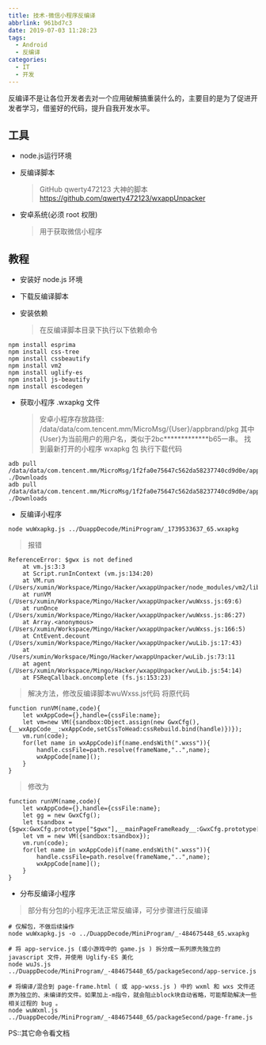 ```yaml
---
title: 技术-微信小程序反编译
abbrlink: 961bd7c3
date: 2019-07-03 11:28:23
tags:
  - Android
  - 反编译
categories:
  - IT
  - 开发
---
```

反编译不是让各位开发者去对一个应用破解搞重装什么的，主要目的是为了促进开发者学习，借鉴好的代码，提升自我开发水平。
<!-- more -->

## 工具
* node.js运行环境

* 反编译脚本
  > GitHub qwerty472123 大神的脚本
  > https://github.com/qwerty472123/wxappUnpacker

* 安卓系统(必须 root 权限)
  > 用于获取微信小程序

## 教程
* 安装好 node.js 环境

* 下载反编译脚本

* 安装依赖
  > 在反编译脚本目录下执行以下依赖命令
```
npm install esprima
npm install css-tree
npm install cssbeautify
npm install vm2
npm install uglify-es
npm install js-beautify
npm install escodegen

```

* 获取小程序 .wxapkg 文件
  > 安卓小程序存放路径: /data/data/com.tencent.mm/MicroMsg/{User}/appbrand/pkg
  > 其中{User}为当前用户的用户名，类似于2bc*************b65一串。
  > 找到最新打开的小程序 wxapkg 包
  > 执行下载代码
```
adb pull /data/data/com.tencent.mm/MicroMsg/1f2fa0e75647c562da58237740cd9d0e/appbrand/pkg/_1739533637_65.wxapkg ./Downloads
adb pull /data/data/com.tencent.mm/MicroMsg/1f2fa0e75647c562da58237740cd9d0e/appbrand/pkg/_-484675448_65.wxapkg ./Downloads
```

* 反编译小程序
```
node wuWxapkg.js ../DuappDecode/MiniProgram/_1739533637_65.wxapkg
```
> 报错
```
ReferenceError: $gwx is not defined
    at vm.js:3:3
    at Script.runInContext (vm.js:134:20)
    at VM.run (/Users/xumin/Workspace/Mingo/Hacker/wxappUnpacker/node_modules/vm2/lib/main.js:218:62)
    at runVM (/Users/xumin/Workspace/Mingo/Hacker/wxappUnpacker/wuWxss.js:69:6)
    at runOnce (/Users/xumin/Workspace/Mingo/Hacker/wxappUnpacker/wuWxss.js:86:27)
    at Array.<anonymous> (/Users/xumin/Workspace/Mingo/Hacker/wxappUnpacker/wuWxss.js:166:5)
    at CntEvent.decount (/Users/xumin/Workspace/Mingo/Hacker/wxappUnpacker/wuLib.js:17:43)
    at /Users/xumin/Workspace/Mingo/Hacker/wxappUnpacker/wuLib.js:73:11
    at agent (/Users/xumin/Workspace/Mingo/Hacker/wxappUnpacker/wuLib.js:54:14)
    at FSReqCallback.oncomplete (fs.js:153:23)
```
> 解决方法，修改反编译脚本wuWxss.js代码
> 将原代码
```
function runVM(name,code){
    let wxAppCode={},handle={cssFile:name};
    let vm=new VM({sandbox:Object.assign(new GwxCfg(),{__wxAppCode__:wxAppCode,setCssToHead:cssRebuild.bind(handle)})});
    vm.run(code);
    for(let name in wxAppCode)if(name.endsWith(".wxss")){
        handle.cssFile=path.resolve(frameName,"..",name);
        wxAppCode[name]();
    }
}
```
> 修改为
```
function runVM(name,code){
    let wxAppCode={},handle={cssFile:name};
    let gg = new GwxCfg();
    let tsandbox ={$gwx:GwxCfg.prototype["$gwx"],__mainPageFrameReady__:GwxCfg.prototype["$gwx"],__wxAppCode__:wxAppCode,setCssToHead:cssRebuild.bind(handle)};
    let vm = new VM({sandbox:tsandbox});
    vm.run(code);
    for(let name in wxAppCode)if(name.endsWith(".wxss")){
        handle.cssFile=path.resolve(frameName,"..",name);
        wxAppCode[name]();
    }
}
```

* 分布反编译小程序
> 部分有分包的小程序无法正常反编译，可分步骤进行反编译
```
# 仅解包，不做后续操作
node wuWxapkg.js -o ../DuappDecode/MiniProgram/_-484675448_65.wxapkg

# 将 app-service.js (或小游戏中的 game.js ) 拆分成一系列原先独立的 javascript 文件，并使用 Uglify-ES 美化
node wuJs.js ../DuappDecode/MiniProgram/_-484675448_65/packageSecond/app-service.js

# 将编译/混合到 page-frame.html ( 或 app-wxss.js ) 中的 wxml 和 wxs 文件还原为独立的、未编译的文件。如果加上-m指令，就会阻止block块自动省略，可能帮助解决一些相关过程的 bug 。
node wuWxml.js ../DuappDecode/MiniProgram/_-484675448_65/packageSecond/page-frame.js
```

PS::其它命令看文档




